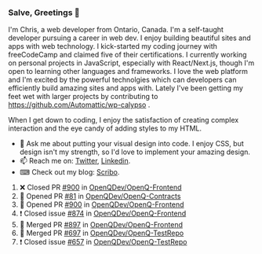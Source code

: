 ### Salve, Greetings 👋

I'm Chris, a web developer from Ontario, Canada. I'm a self-taught developer pursuing a career in web dev. I enjoy building beautiful sites and apps with web technology.
I kick-started my coding journey with freeCodeCamp and claimed five of their certifications.  I currently working on personal projects in JavaScript, especially with React/Next.js, though I'm open to learning other languages and frameworks. I love the web platform and I'm excited by the powerful technolgies which can developers can efficiently build amazing sites and apps with. Lately I've been getting my feet wet with larger projects by contributing to https://github.com/Automattic/wp-calypso .

When I get down to coding, I enjoy the satisfaction of creating complex interaction and the eye candy of adding styles to my HTML. 

- 💬 Ask me about putting your visual design into code. I enjoy CSS, but design isn't my strength, so I'd love to implement your amazing design.
- 📫 Reach me on: [Twitter](https://twitter.com/Christo28120856), [Linkedin](https://www.linkedin.com/in/christopher-stevers-07b9a5204/).
- ⌨ Check out my blog: [Scribo](https://christopherstevers.cf).
<!--
**Christopher-Stevers/Christopher-Stevers** is a ✨ _special_ ✨ repository because its `README.md` (this file) appears on your GitHub profile.

Here are some ideas to get you started:

- 🔭 I’m currently working on ...
- 🌱 I’m currently learning ...
- 👯 I’m looking to collaborate on ...
- 🤔 I’m looking for help with ...
- 😄 Pronouns: ...
- ⚡ Fun fact: ...
-->

<!--START_SECTION:activity-->
1. ❌ Closed PR [#900](https://github.com/OpenQDev/OpenQ-Frontend/pull/900) in [OpenQDev/OpenQ-Frontend](https://github.com/OpenQDev/OpenQ-Frontend)
2. 💪 Opened PR [#81](https://github.com/OpenQDev/OpenQ-Contracts/pull/81) in [OpenQDev/OpenQ-Contracts](https://github.com/OpenQDev/OpenQ-Contracts)
3. 💪 Opened PR [#900](https://github.com/OpenQDev/OpenQ-Frontend/pull/900) in [OpenQDev/OpenQ-Frontend](https://github.com/OpenQDev/OpenQ-Frontend)
4. ❗️ Closed issue [#874](https://github.com/OpenQDev/OpenQ-Frontend/issues/874) in [OpenQDev/OpenQ-Frontend](https://github.com/OpenQDev/OpenQ-Frontend)
5. 🎉 Merged PR [#897](https://github.com/OpenQDev/OpenQ-Frontend/pull/897) in [OpenQDev/OpenQ-Frontend](https://github.com/OpenQDev/OpenQ-Frontend)
6. 🎉 Merged PR [#697](https://github.com/OpenQDev/OpenQ-TestRepo/pull/697) in [OpenQDev/OpenQ-TestRepo](https://github.com/OpenQDev/OpenQ-TestRepo)
7. ❗️ Closed issue [#657](https://github.com/OpenQDev/OpenQ-TestRepo/issues/657) in [OpenQDev/OpenQ-TestRepo](https://github.com/OpenQDev/OpenQ-TestRepo)
<!--END_SECTION:activity-->
